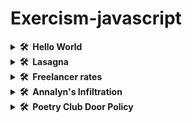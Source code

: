 # Exercism-javascript

<details>

  <summary><b>🛠️&nbsp;&nbsp;Hello World</b></summary>

## Instructions

The classical introductory exercise. Just say "Hello, World!".

["Hello, World!"](http://en.wikipedia.org/wiki/%22Hello,_world!%22_program) is
the traditional first program for beginning programming in a new language
or environment.

The objectives are simple:

- Write a function that returns the string "Hello, World!".
- Run the test suite and make sure that it succeeds.
- Submit your solution and check it at the website.

</details>

<details>

  <summary><b>🛠️&nbsp;&nbsp;Lasagna</b></summary>

  ## Instructions

Lucian's girlfriend is on her way home, and he hasn't cooked their anniversary dinner!

In this exercise, you're going to write some code to help Lucian cook an exquisite lasagna from his favorite cookbook.

You have four tasks related to the time spent cooking the lasagna.


</details>

<details>

  <summary><b>🛠️&nbsp;&nbsp;Freelancer rates</b></summary>

  ## Instructions

In this exercise you will be writing code to help a freelancer communicate with his clients about the prices of certain projects. You will write a few utility functions to quickly calculate the costs for the clients.

</details>
<details>

  <summary><b>🛠️&nbsp;&nbsp;Annalyn's Infiltration</b></summary>

  ## Instructions

In this exercise, you'll be implementing the quest logic for a new RPG game a friend is developing.
The game's main character is Annalyn, a brave girl with a fierce and loyal pet dog.
Unfortunately, disaster strikes, as her best friend was kidnapped while searching for berries in the forest.
Annalyn will try to find and free her best friend, optionally taking her dog with her on this quest.

After some time spent following her best friend's trail, she finds the camp in which her best friend is imprisoned.
It turns out there are two kidnappers: a mighty knight and a cunning archer.

You have four tasks: to implement the logic for determining if the above actions are available based on the state of the three characters found in the forest and whether Annalyn's pet dog is present or not.

</details>

<details>

  <summary><b>🛠️&nbsp;&nbsp;Poetry Club Door Policy</b></summary>

  ## Instructions

A new poetry club has opened in town, and you're thinking of attending.
Because there have been incidents in the past, the club has a very specific door policy which you'll need to master, before attempting entry.

There are two doors at the poetry club, a front and a back door, and both are guarded.
To gain entry, you'll need to work out the password of the day.

The password is always based on a poem and can be derived in a two-step process.

</details>





